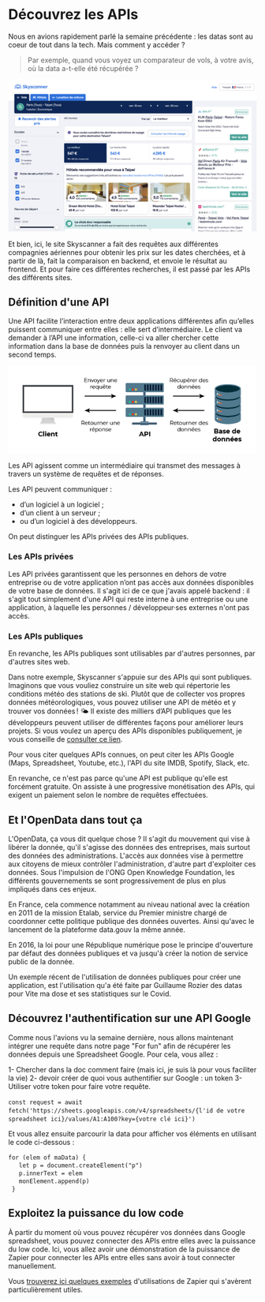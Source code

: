 # Découvrez les APIs

Nous en avions rapidement parlé la semaine précédente : les datas sont au coeur de tout dans la tech. Mais comment y accéder ?

> Par exemple, quand vous voyez un comparateur de vols, à votre avis, où la data a-t-elle été récupérée ? 

![comparateurs de vols](images/comparateur-vols.png)

Et bien, ici, le site Skyscanner a fait des requêtes aux différentes compagnies aériennes pour obtenir les prix sur les dates cherchées, et à partir de là, fait la comparaison en backend, et envoie le résultat au frontend. Et pour faire ces différentes recherches, il est passé par les APIs des différents sites.

## Définition d'une API

 Une API facilite l’interaction entre deux applications différentes afin qu’elles puissent communiquer entre elles : elle sert d’intermédiaire. Le client va demander à l’API une information, celle-ci va aller chercher cette information dans la base de données puis la renvoyer au client dans un second temps.

![schéma API](images/schema-api.png)

Les API agissent comme un intermédiaire qui transmet des messages à travers un système de requêtes et de réponses. 

Les API peuvent communiquer :

- d’un logiciel à un logiciel ;
- d’un client à un serveur ;
- ou d’un logiciel à des développeurs.

On peut distinguer les APIs privées des APIs publiques.

### Les APIs privées 

Les API privées garantissent que les personnes en dehors de votre entreprise ou de votre application n’ont pas accès aux données disponibles de votre base de données. Il s'agit ici de ce que j'avais appelé backend : il s'agit tout simplement d'une API qui reste interne à une entreprise ou une application, à laquelle les personnes / développeur·ses externes n'ont pas accès.


### Les APIs publiques

En revanche, les APIs publiques sont utilisables par d'autres personnes, par d'autres sites web.

Dans notre exemple, Skyscanner s'appuie sur des APIs qui sont publiques. Imaginons que vous vouliez construire un site web qui répertorie les conditions météo des stations de ski. Plutôt que de collecter vos propres données météorologiques, vous pouvez utiliser une API de météo et y trouver vos données ! 🌤 Il existe des milliers d’API publiques que les développeurs peuvent utiliser de différentes façons pour améliorer leurs projets. Si vous voulez un aperçu des APIs disponibles publiquement, je vous conseille de [consulter ce lien](https://github.com/public-apis/public-apis).

Pour vous citer quelques APIs connues, on peut citer les APIs Google (Maps, Spreadsheet, Youtube, etc.), l'API du site IMDB, Spotify, Slack, etc.

En revanche, ce n'est pas parce qu'une API est publique qu'elle est forcément gratuite. On assiste à une progressive monétisation des APIs, qui exigent un paiement selon le nombre de requêtes effectuées.

## Et l'OpenData dans tout ça

L'OpenData, ça vous dit quelque chose ? Il s'agit du mouvement qui vise à libérer la donnée, qu'il s'agisse des données des entreprises, mais surtout des données des administrations. L'accès aux données vise à permettre aux citoyens de mieux contrôler l'administration, d'autre part d'exploiter ces données. Sous l'impulsion de l'ONG Open Knowledge Foundation, les différents gouvernements se sont progressivement de plus en plus impliqués dans ces enjeux. 

En France, cela commence notamment au niveau national avec la création en 2011 de la mission Etalab, service du Premier ministre chargé de coordonner cette politique publique des données ouvertes. Ainsi qu'avec le lancement de la plateforme data.gouv la même année.

En 2016, la loi pour une République numérique pose le principe d'ouverture par défaut des données publiques et va jusqu'à créer la notion de service public de la donnée.

Un exemple récent de l'utilisation de données publiques pour créer une application, est l'utilisation qu'a été faite par Guillaume Rozier des datas pour Vite ma dose et ses statistiques sur le Covid.

## Découvrez l'authentification sur une API Google

Comme nous l'avions vu la semaine dernière, nous allons maintenant intégrer une requête dans notre page "For fun" afin de récupérer les données depuis une Spreadsheet Google. Pour cela, vous allez :

1- Chercher dans la doc comment faire (mais ici, je suis là pour vous faciliter la vie)
2- devoir créer de quoi vous authentifier sur Google : un token
3- Utiliser votre token pour faire votre requête.

`const request = await fetch('https://sheets.googleapis.com/v4/spreadsheets/{l'id de votre spreadsheet ici}/values/A1:A100?key={votre clé ici}')`

Et vous allez ensuite parcourir la data pour afficher vos éléments en utilisant le code ci-dessous : 
```
for (elem of maData) {
   let p = document.createElement("p")
   p.innerText = elem
   monElement.append(p)
 }
```

## Exploitez la puissance du low code

À partir du moment où vous pouvez récupérer vos données dans Google spreadsheet, vous pouvez connecter des APIs entre elles avec la puissance du low code. Ici, vous allez avoir une démonstration de la puissance de Zapier pour connecter les APIs entre elles sans avoir à tout connecter manuellement. 

Vous [trouverez ici quelques exemples](https://zapier.com/learn/automate-apps-examples/popular-app-automations/) d'utilisations de Zapier qui s'avèrent particulièrement utiles.